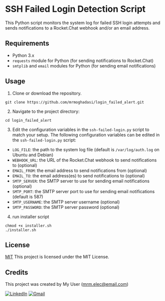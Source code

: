 # SSH Failed Login Detection Script

This Python script monitors the system log for failed SSH login attempts and sends notifications to a Rocket.Chat webhook and/or an email address.

## Requirements

- Python 3.x
- `requests` module for Python (for sending notifications to Rocket.Chat)
- `smtplib` and `email` modules for Python (for sending email notifications)

## Usage

1. Clone or download the repository.
```
git clone https://github.com/mrmoghadasi/login_failed_alert.git
```

2. Navigate to the project directory:

```
cd login_failed_alert
```


3. Edit the configuration variables in the `ssh-failed-login.py` script to match your setup.
The following configuration variables can be edited in the `ssh-failed-login.py` script:

- `LOG_FILE`: the path to the system log file (default is `/var/log/auth.log` on Ubuntu and Debian)
- `WEBHOOK_URL`: the URL of the Rocket.Chat webhook to send notifications to (optional)
- `EMAIL_FROM`: the email address to send notifications from (optional)
- `EMAIL_TO`: the email address(es) to send notifications to (optional)
- `SMTP_SERVER`: the SMTP server to use for sending email notifications (optional)
- `SMTP_PORT`: the SMTP server port to use for sending email notifications (default is 587)
- `SMTP_USERNAME`: the SMTP server username (optional)
- `SMTP_PASSWORD`: the SMTP server password (optional)

4. run installer script
```
chmod +x installer.sh
./installer.sh
```

## License

[MIT](https://choosealicense.com/licenses/mit/) 
This project is licensed under the MIT License.

## Credits

This project was created by My User (mrm.elec@email.com)

[![LinkedIn](https://img.shields.io/badge/-LinkedIn-blue?style=flat-square&logo=Linkedin&logoColor=white&link=https://www.linkedin.com/in/mohamad-reza-moghadasi-5755b959/)](https://www.linkedin.com/in/mohamad-reza-moghadasi-5755b959/) [![Gmail](https://img.shields.io/badge/-Gmail-red?style=flat-square&logo=Gmail&logoColor=white&link=mailto:mrm.elec@gmail.com)](mailto:mrm.elec@gmail.com)